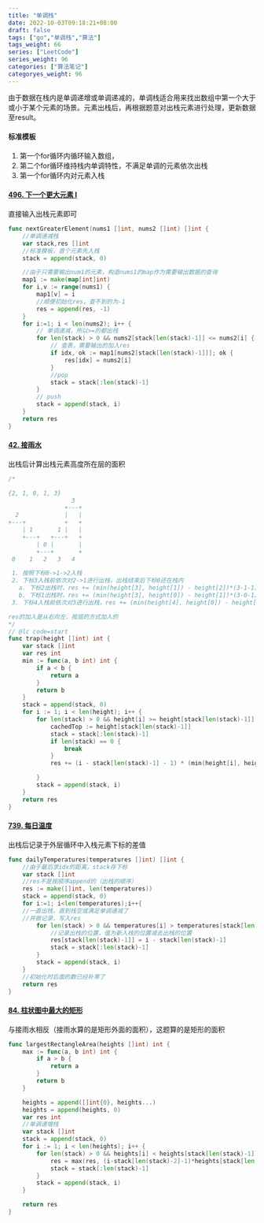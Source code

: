 ```yaml
---
title: "单调栈"
date: 2022-10-03T09:18:21+08:00
draft: false
tags: ["go","单调栈","算法"]
tags_weight: 66
series: ["LeetCode"]
series_weight: 96
categories: ["算法笔记"]
categoryes_weight: 96
---
```




由于数据在栈内是单调递增或单调递减的，单调栈适合用来找出数组中第一个大于或小于某个元素的场景。元素出栈后，再根据题意对出栈元素进行处理，更新数据至result。

#### 标准模板

1. 第一个for循环内循环输入数组，
2. 第二个for循环维持栈内单调特性，不满足单调的元素依次出栈
3. 第一个for循环内对元素入栈

#### [496. 下一个更大元素 I](https://leetcode.cn/problems/next-greater-element-i/)

直接输入出栈元素即可

```go
func nextGreaterElement(nums1 []int, nums2 []int) []int {
    //单调递减栈
    var stack,res []int
    //标准模板，首个元素先入栈
    stack = append(stack, 0)

    //由于只需要输出num1的元素，构造nums1的map作为需要输出数据的查询
    map1 := make(map[int]int)
    for i,v := range(nums1) {
        map1[v] = i
        //顺便初始化res，查不到的为-1
        res = append(res, -1)
    }
    for i:=1; i < len(nums2); i++ {
        // 单调递减，所以>=的都出栈
        for len(stack) > 0 && nums2[stack[len(stack)-1]] <= nums2[i] {
            // 查表，需要输出的加入res
            if idx, ok := map1[nums2[stack[len(stack)-1]]]; ok {
                res[idx] = nums2[i]
            }
            //pop
            stack = stack[:len(stack)-1]
        }
        // push
        stack = append(stack, i)
    }
    return res
}
```



#### [42. 接雨水](https://leetcode.cn/problems/trapping-rain-water/)

出栈后计算出栈元素高度所在层的面积

```go
/*

{2, 1, 0, 1, 3}
                  3
                +---+
  2             |   |
+---+           +   +
    | 1       1 |   |
    +---+   +---+   +
        | 0 |       |
  	    +---+       +
 0    1   2   3   4

 1. 按照下标0->1->2入栈
 2. 下标3入栈前依次对2->1进行出栈，出栈结束后下标0还在栈内
   a. 下标2出栈时，res += (min(height[3], height[1]) - height[2])*(3-1-1)
   b. 下标1出栈时，res += (min(height[3], height[0]) - height[1])*(3-0-1)
 3. 下标4入栈前依次对3进行出栈，res += (min(height[4], height[0]) - height[3])*(4-0-1)

res的加入是从右向左，按层的方式加入的
*/
// @lc code=start
func trap(height []int) int {
	var stack []int
	var res int
	min := func(a, b int) int {
		if a < b {
			return a
		}
		return b
	}
	stack = append(stack, 0)
	for i := 1; i < len(height); i++ {
		for len(stack) > 0 && height[i] >= height[stack[len(stack)-1]] {
			cachedTop := height[stack[len(stack)-1]]
			stack = stack[:len(stack)-1]
			if len(stack) == 0 {
				break
			}
			res += (i - stack[len(stack)-1] - 1) * (min(height[i], height[stack[len(stack)-1]]) - cachedTop)

		}
		stack = append(stack, i)
	}
	return res
}

```



#### [739. 每日温度](https://leetcode.cn/problems/daily-temperatures/)

出栈后记录于外层循环中入栈元素下标的差值

```go
func dailyTemperatures(temperatures []int) []int {
    //由于最后求idx的距离，stack存下标
    var stack []int
    //res不是按顺序append的（出栈的顺序）
    res := make([]int, len(temperatures))
    stack = append(stack, 0)
    for i:=1; i<len(temperatures);i++{
    //一直出栈，直到栈空或满足单调递减了
    //并做记录，写入res
        for len(stack) > 0 && temperatures[i] > temperatures[stack[len(stack)-1]] {
            //记录出栈的位置，值为新入栈的位置减去出栈的位置
            res[stack[len(stack)-1]] = i - stack[len(stack)-1]
            stack = stack[:len(stack)-1]
        }
        stack = append(stack, i)
    }
    //初始化时后面的数已经补零了
    return res
}
```





#### [84. 柱状图中最大的矩形](https://leetcode.cn/problems/largest-rectangle-in-histogram/)

与接雨水相反（接雨水算的是矩形外面的面积），这题算的是矩形的面积

```go
func largestRectangleArea(heights []int) int {
	max := func(a, b int) int {
		if a > b {
			return a
		}
		return b
	}

	heights = append([]int{0}, heights...)
	heights = append(heights, 0)
	var res int
	//单调递增栈
	var stack []int
	stack = append(stack, 0)
	for i := 1; i < len(heights); i++ {
		for len(stack) > 0 && heights[i] < heights[stack[len(stack)-1]] {
			res = max(res, (i-stack[len(stack)-2]-1)*heights[stack[len(stack)-1]])
			stack = stack[:len(stack)-1]
		}
		stack = append(stack, i)
	}

	return res
}
```

